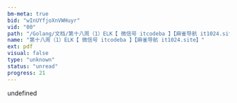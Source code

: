 ```yaml
---
bm-meta: true
bid: "wInUYfjoXnVWHuyr"
vid: "00"
path: "/Golang/文档/第十八周（1）ELK【 微信号 itcodeba 】【麻雀导航 it1024.site】.pdf"
name: "第十八周（1）ELK【 微信号 itcodeba 】【麻雀导航 it1024.site】"
ext: pdf
visual: false
type: "unknown"
status: "unread"
progress: 21
---
```

undefined